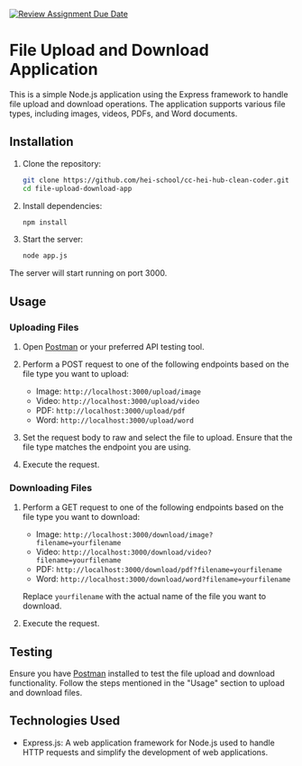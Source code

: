 [![Review Assignment Due Date](https://classroom.github.com/assets/deadline-readme-button-24ddc0f5d75046c5622901739e7c5dd533143b0c8e959d652212380cedb1ea36.svg)](https://classroom.github.com/a/wTBA-Etm)
# File Upload and Download Application

This is a simple Node.js application using the Express framework to handle file upload and download operations. The application supports various file types, including images, videos, PDFs, and Word documents.

## Installation

1. Clone the repository:
   ```bash
   git clone https://github.com/hei-school/cc-hei-hub-clean-coder.git
   cd file-upload-download-app
   ```

2. Install dependencies:
   ```bash
   npm install
   ```

3. Start the server:
   ```bash
   node app.js
   ```

The server will start running on port 3000.

## Usage

### Uploading Files

1. Open [Postman](https://www.postman.com/) or your preferred API testing tool.

2. Perform a POST request to one of the following endpoints based on the file type you want to upload:

   - Image: `http://localhost:3000/upload/image`
   - Video: `http://localhost:3000/upload/video`
   - PDF: `http://localhost:3000/upload/pdf`
   - Word: `http://localhost:3000/upload/word`

3. Set the request body to raw and select the file to upload. Ensure that the file type matches the endpoint you are using.

4. Execute the request.

### Downloading Files

1. Perform a GET request to one of the following endpoints based on the file type you want to download:

   - Image: `http://localhost:3000/download/image?filename=yourfilename`
   - Video: `http://localhost:3000/download/video?filename=yourfilename`
   - PDF: `http://localhost:3000/download/pdf?filename=yourfilename`
   - Word: `http://localhost:3000/download/word?filename=yourfilename`

   Replace `yourfilename` with the actual name of the file you want to download.

2. Execute the request.

## Testing

Ensure you have [Postman](https://www.postman.com/) installed to test the file upload and download functionality. Follow the steps mentioned in the "Usage" section to upload and download files.

## Technologies Used

- Express.js: A web application framework for Node.js used to handle HTTP requests and simplify the development of web applications.
